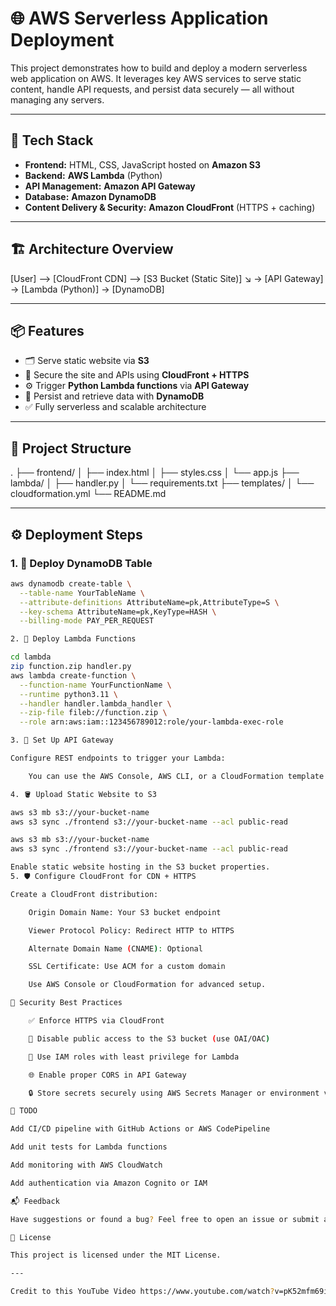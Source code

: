 # 🌐 AWS Serverless Application Deployment

This project demonstrates how to build and deploy a modern serverless web application on AWS. It leverages key AWS services to serve static content, handle API requests, and persist data securely — all without managing any servers.

---

## 🚀 Tech Stack

- **Frontend:** HTML, CSS, JavaScript hosted on **Amazon S3**
- **Backend:** **AWS Lambda** (Python)
- **API Management:** **Amazon API Gateway**
- **Database:** **Amazon DynamoDB**
- **Content Delivery & Security:** **Amazon CloudFront** (HTTPS + caching)

---

## 🏗️ Architecture Overview

[User] --> [CloudFront CDN] --> [S3 Bucket (Static Site)]
↘
→ [API Gateway] → [Lambda (Python)] → [DynamoDB]


---

## 📦 Features

- 🗂️ Serve static website via **S3**
- 🔐 Secure the site and APIs using **CloudFront + HTTPS**
- ⚙️ Trigger **Python Lambda functions** via **API Gateway**
- 🧠 Persist and retrieve data with **DynamoDB**
- ✅ Fully serverless and scalable architecture

---

## 📁 Project Structure

.
├── frontend/
│ ├── index.html
│ ├── styles.css
│ └── app.js
├── lambda/
│ ├── handler.py
│ └── requirements.txt
├── templates/
│ └── cloudformation.yml
└── README.md


---

## ⚙️ Deployment Steps

### 1. 🧾 Deploy DynamoDB Table

```bash
aws dynamodb create-table \
  --table-name YourTableName \
  --attribute-definitions AttributeName=pk,AttributeType=S \
  --key-schema AttributeName=pk,KeyType=HASH \
  --billing-mode PAY_PER_REQUEST

2. 🐍 Deploy Lambda Functions

cd lambda
zip function.zip handler.py
aws lambda create-function \
  --function-name YourFunctionName \
  --runtime python3.11 \
  --handler handler.lambda_handler \
  --zip-file fileb://function.zip \
  --role arn:aws:iam::123456789012:role/your-lambda-exec-role

3. 🧩 Set Up API Gateway

Configure REST endpoints to trigger your Lambda:

    You can use the AWS Console, AWS CLI, or a CloudFormation template to create a REST API with a resource and method integrated with your Lambda function.

4. 🪣 Upload Static Website to S3

aws s3 mb s3://your-bucket-name
aws s3 sync ./frontend s3://your-bucket-name --acl public-read

aws s3 mb s3://your-bucket-name
aws s3 sync ./frontend s3://your-bucket-name --acl public-read

Enable static website hosting in the S3 bucket properties.
5. 🛡️ Configure CloudFront for CDN + HTTPS

Create a CloudFront distribution:

    Origin Domain Name: Your S3 bucket endpoint

    Viewer Protocol Policy: Redirect HTTP to HTTPS

    Alternate Domain Name (CNAME): Optional

    SSL Certificate: Use ACM for a custom domain

    Use AWS Console or CloudFormation for advanced setup.

🔐 Security Best Practices

    ✅ Enforce HTTPS via CloudFront

    🚫 Disable public access to the S3 bucket (use OAI/OAC)

    🔐 Use IAM roles with least privilege for Lambda

    🌐 Enable proper CORS in API Gateway

    🔒 Store secrets securely using AWS Secrets Manager or environment variables

📌 TODO

Add CI/CD pipeline with GitHub Actions or AWS CodePipeline

Add unit tests for Lambda functions

Add monitoring with AWS CloudWatch

Add authentication via Amazon Cognito or IAM

📬 Feedback

Have suggestions or found a bug? Feel free to open an issue or submit a PR!

📝 License

This project is licensed under the MIT License.

---

Credit to this YouTube Video https://www.youtube.com/watch?v=pK52mfm69i0
